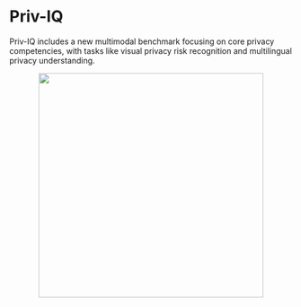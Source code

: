 # Priv-IQ
Priv-IQ includes a new multimodal benchmark focusing on core privacy competencies, with tasks like visual privacy risk recognition and multilingual privacy understanding.

<p align="center">
<img src="https://cdn-uploads.huggingface.co/production/uploads/65cbacdf51c1738a55be76fd/PjRE7dbzeps-nJ_o_7srq.jpeg" width="400"> <br>
</p>
